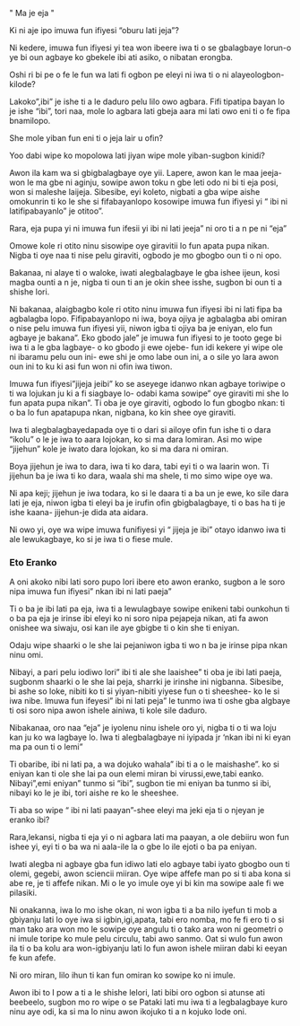 " Ma je eja "

Ki ni aje ipo imuwa fun ifiyesi “oburu lati jeja”?

Ni kedere, imuwa fun ifiyesi yi tea won ibeere iwa ti o se gbalagbaye lorun-o ye bi oun agbaye ko gbekele ibi ati asiko, o nibatan erongba.

Oshi ri bi pe o fe le fun wa lati fi ogbon pe eleyi ni iwa ti o ni alayeologbon-kilode?

Lakoko”,ibi” je ishe ti a le daduro pelu lilo owo agbara. Fifi tipatipa bayan lo je ishe “ibi”, tori naa, mole lo agbara lati gbeja aara mi lati owo eni ti o fe fipa bnamilopo.

She mole yiban fun eni ti o jeja lair u ofin?

Yoo dabi wipe ko mopolowa lati jiyan wipe mole yiban-sugbon kinidi?

Awon ila kam wa si gbigbalagbaye oye yii. Lapere, awon kan le maa jeeja- won le ma gbe ni aginju, sowipe awon toku n gbe leti odo ni bi ti eja posi, won si maleshe laijeja. Sibesibe, eyi koleto, nigbati a gba wipe aishe omokunrin ti ko le she si fifabayanlopo kosowipe imuwa fun ifiyesi yi “ ibi ni latifipabayanlo” je otitoo”.

Rara, eja pupa yi ni imuwa fun ifesii yi ibi ni lati jeeja” ni oro ti a n pe ni “eja”

Omowe kole ri otito ninu sisowipe oye giravitii lo fun apata pupa nikan. Nigba ti oye naa ti nise pelu giraviti, ogbodo je mo gbogbo oun ti o ni opo.

Bakanaa, ni alaye ti o waloke, iwati alegbalagbaye le gba ishee ijeun, kosi magba ounti a n je, nigba ti oun ti an je okin shee isshe, sugbon bi oun ti a shishe lori.

Ni bakanaa, alaigbagbo kole ri otito ninu imuwa fun ifiyesi ibi ni lati fipa ba agbalagba lopo. Fifipabayanlopo ni iwa, boya ojiya je agbalagba abi omiran o nise pelu imuwa fun ifiyesi yii, niwon igba ti ojiya ba je eniyan, elo fun agbaye je bakana”. Eko gbodo jale” je imuwa fun ifiyesi to je tooto gege bi iwa ti a le gba lagbaye- o ko gbodo ji ewe ojebe- fun idi kekere yi wipe ole ni ibaramu pelu oun ini- ewe shi je omo labe oun ini, a o sile  yo lara awon oun ini to ku ki asi fun won ni ofin iwa tiwon.

Imuwa fun ifiyesi”jijeja jeibi” ko se aseyege idanwo nkan agbaye toriwipe o ti wa lojukan ju ki a fi siagbaye lo- odabi kama sowipe” oye giraviti mi she lo fun apata pupa nikan”. Ti oba je oye giraviti, ogbodo lo fun gbogbo nkan: ti o ba lo fun apatapupa nkan, nigbana, ko kin shee oye giraviti.

Iwa ti alegbalagbayedapada oye ti o dari si ailoye ofin fun ishe ti o dara “ikolu” o le je iwa to aara lojokan, ko si ma dara lomiran. Asi mo wipe “jijehun” kole je iwato dara lojokan, ko si ma dara ni omiran.

Boya jijehun je iwa to dara, iwa ti ko dara, tabi eyi ti o wa laarin won. Ti jijehun ba je iwa ti ko dara, waala shi ma shele, ti mo simo wipe oye wa.

Ni apa keji; jijehun je iwa todara, ko si le daara ti a ba un  je ewe, ko sile dara lati je eja, niwon igba ti eleyi ba je irufin ofin gbigbalagbaye, ti o bas ha ti je ishe kaana- jijehun-je dida ata aidara.

Ni owo yi, oye wa wipe imuwa funifiyesi yi “ jijeja je ibi” otayo idanwo iwa ti ale lewukagbaye, ko si je iwa ti o fiese mule.

### Eto Eranko

A oni akoko nibi lati soro pupo lori ibere eto awon eranko, sugbon a le soro nipa imuwa fun ifiyesi” nkan ibi ni lati paeja”

Ti o ba je ibi lati pa eja, iwa ti a lewulagbaye sowipe enikeni tabi ounkohun ti o ba pa eja je irinse ibi eleyi ko ni soro nipa pejapeja nikan, ati fa awon onishee wa siwaju, osi kan ile aye gbigbe ti o kin she ti eniyan.

Odaju wipe shaarki o le she lai pejaniwon igba ti wo n ba je irinse pipa nkan ninu omi.

Nibayi, a pari pelu iodiwo lori” ibi ti ale she laaishee” ti oba je ibi lati paeja, sugbonm shaarki o le she lai peja, sharrki je irinshe ini nigbanna. Sibesibe, bi ashe so loke, nibiti ko ti si yiyan-nibiti yiyese fun o ti sheeshee- ko le si iwa nibe. Imuwa fun ifeyesi” ibi ni lati peja” le tunmo iwa ti oshe gba algbaye ti osi soro nipa awon ishele ainiwa, ti kole sile daduro.

Nibakanaa, oro naa “eja” je iyolenu ninu ishele oro yi, nigba ti o ti wa loju kan ju ko wa lagbaye lo. Iwa ti alegbalagbaye ni iyipada jr ‘nkan ibi ni ki eyan ma pa oun ti o lemi”

Ti obaribe, ibi ni lati pa, a wa dojuko wahala” ibi ti a o le maishashe”. ko si eniyan kan ti ole she lai pa oun elemi miran bi virussi,ewe,tabi eanko. Nibayi”,emi eniyan” tunmo si “ibi”, sugbon tie mi eniyan ba tunmo si ibi, nibayi ko le je ibi, tori aishe re ko le sheeshee.

Ti aba so wipe “ ibi ni lati paayan”-shee eleyi ma jeki eja ti o njeyan je eranko ibi?

Rara,lekansi, nigba ti eja yi o ni agbara lati ma paayan, a ole debiiru won fun ishee yi, eyi ti o ba wa ni aala-ile la o gbe lo ile ejoti o ba pa eniyan.

Iwati alegba ni agbaye gba fun idiwo lati elo agbaye tabi iyato gbogbo oun ti olemi, gegebi, awon sciencii miiran. Oye wipe affefe man po si ti aba kona si abe re, je ti affefe nikan. Mi o le yo imule oye yi bi kin ma sowipe aale fi we pilasiki.

Ni onakanna, iwa lo mo ishe okan, ni won igba ti a ba nilo iyefun ti mob a gbiyanju lati lo oye iwa si igbin,igi,apata, tabi ero nomba, mo fe fi ero ti o si man tako ara won mo le sowipe oye angulu ti o tako ara won ni geometri o ni imule toripe ko mule pelu circulu, tabi awo sanmo. Oat si wulo fun awon ila ti o ba kolu ara won-igbiyanju lati lo fun awon ishele miiran dabi ki eeyan fe kun afefe.

Ni oro miran, lilo ihun ti kan fun omiran ko sowipe ko ni imule.

Awon ibi to I pow a ti a le shishe lelori, lati bibi oro ogbon si atunse ati beebeelo, sugbon mo ro wipe o se Pataki lati mu iwa ti a legbalagbaye kuro ninu aye odi, ka si ma lo ninu awon ikojuko ti a n kojuko lode oni.
